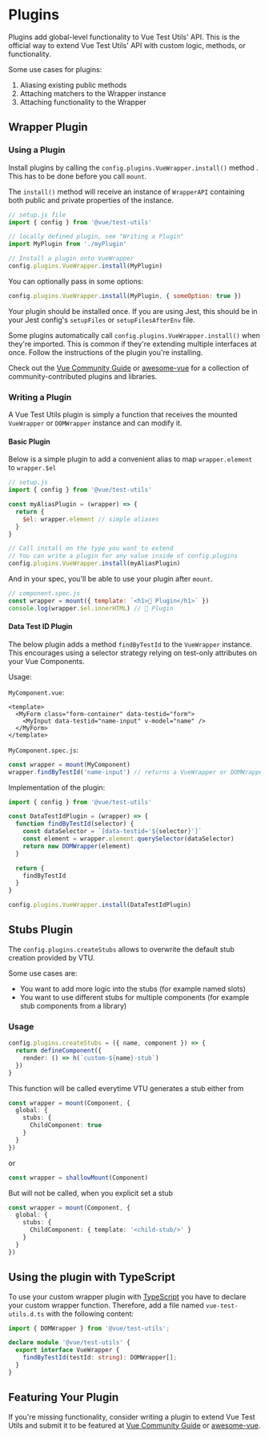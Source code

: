 # Plugins

Plugins add global-level functionality to Vue Test Utils' API. This is the
official way to extend Vue Test Utils' API with custom logic, methods, or
functionality.

Some use cases for plugins:

1. Aliasing existing public methods
2. Attaching matchers to the Wrapper instance
3. Attaching functionality to the Wrapper

## Wrapper Plugin

### Using a Plugin

Install plugins by calling the `config.plugins.VueWrapper.install()` method
. This has to be done before you call `mount`.

The `install()` method will receive an instance of `WrapperAPI` containing both
public and private properties of the instance.

```js
// setup.js file
import { config } from '@vue/test-utils'

// locally defined plugin, see "Writing a Plugin"
import MyPlugin from './myPlugin'

// Install a plugin onto VueWrapper
config.plugins.VueWrapper.install(MyPlugin)
```

You can optionally pass in some options:

```js
config.plugins.VueWrapper.install(MyPlugin, { someOption: true })
```

Your plugin should be installed once. If you are using Jest, this should be in your Jest config's `setupFiles` or `setupFilesAfterEnv` file.

Some plugins automatically call `config.plugins.VueWrapper.install()` when
they're imported. This is common if they're extending multiple interfaces at
once. Follow the instructions of the plugin you're installing.

Check out the [Vue Community Guide](https://vue-community.org/guide/ecosystem/testing.html) or [awesome-vue](https://github.com/vuejs/awesome-vue#test) for a collection of community-contributed plugins and libraries.

### Writing a Plugin

A Vue Test Utils plugin is simply a function that receives the mounted
`VueWrapper` or `DOMWrapper` instance and can modify it.

#### Basic Plugin

Below is a simple plugin to add a convenient alias to map `wrapper.element` to `wrapper.$el`

```js
// setup.js
import { config } from '@vue/test-utils'

const myAliasPlugin = (wrapper) => {
  return {
    $el: wrapper.element // simple aliases
  }
}

// Call install on the type you want to extend
// You can write a plugin for any value inside of config.plugins
config.plugins.VueWrapper.install(myAliasPlugin)
```

And in your spec, you'll be able to use your plugin after `mount`.

```js
// component.spec.js
const wrapper = mount({ template: `<h1>🔌 Plugin</h1>` })
console.log(wrapper.$el.innerHTML) // 🔌 Plugin
```

#### Data Test ID Plugin

The below plugin adds a method `findByTestId` to the `VueWrapper` instance. This encourages using a selector strategy relying on test-only attributes on your Vue Components.

Usage:

`MyComponent.vue`:

```vue
<template>
  <MyForm class="form-container" data-testid="form">
    <MyInput data-testid="name-input" v-model="name" />
  </MyForm>
</template>
```

`MyComponent.spec.js`:

```js
const wrapper = mount(MyComponent)
wrapper.findByTestId('name-input') // returns a VueWrapper or DOMWrapper
```

Implementation of the plugin:

```js
import { config } from '@vue/test-utils'

const DataTestIdPlugin = (wrapper) => {
  function findByTestId(selector) {
    const dataSelector = `[data-testid='${selector}']`
    const element = wrapper.element.querySelector(dataSelector)
    return new DOMWrapper(element)
  }

  return {
    findByTestId
  }
}

config.plugins.VueWrapper.install(DataTestIdPlugin)
```

## Stubs Plugin

The `config.plugins.createStubs` allows to overwrite the default stub creation provided by VTU.

Some use cases are:
* You want to add more logic into the stubs (for example named slots)
* You want to use different stubs for multiple components (for example stub components from a library)

### Usage

```typescript
config.plugins.createStubs = ({ name, component }) => {
  return defineComponent({
    render: () => h(`custom-${name}-stub`)
  })
}
```

This function will be called everytime VTU generates a stub either from
```typescript
const wrapper = mount(Component, {
  global: {
    stubs: {
      ChildComponent: true
    }
  }
})
```
or 
```typescript
const wrapper = shallowMount(Component)
```

But will not be called, when you explicit set a stub
```typescript
const wrapper = mount(Component, {
  global: {
    stubs: {
      ChildComponent: { template: '<child-stub/>' }
    }
  }
})
```

## Using the plugin with TypeScript

To use your custom wrapper plugin with [TypeScript](https://www.typescriptlang.org/) you have to declare your custom wrapper function. Therefore, add a file named `vue-test-utils.d.ts` with the following content:
```typescript
import { DOMWrapper } from '@vue/test-utils';

declare module '@vue/test-utils' {
  export interface VueWrapper {
    findByTestId(testId: string): DOMWrapper[];
  }
}
```

## Featuring Your Plugin

If you're missing functionality, consider writing a plugin to extend Vue Test
Utils and submit it to be featured at [Vue Community Guide](https://vue-community.org/guide/ecosystem/testing.html) or [awesome-vue](https://github.com/vuejs/awesome-vue#test).
